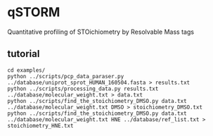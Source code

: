 # qSTORM
Quantitative profiling of STOichiometry by Resolvable Mass tags

## tutorial
```
cd examples/
python ../scripts/pcp_data_paraser.py ../database/uniprot_sprot_HUMAN_160504.fasta > results.txt
python ../scripts/processing_data.py results.txt ../database/molecular_weight.txt > data.txt
python ../scripts/find_the_stoichiometry_DMSO.py data.txt ../database/molecular_weight.txt DMSO > stoichiometry_DMSO.txt
python ../scripts/find_the_stoichiometry_DMSO.py data.txt ../database/molecular_weight.txt HNE ../database/ref_list.txt > stoichiometry_HNE.txt
